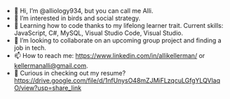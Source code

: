 - 👋 Hi, I’m @alliology934, but you can call me Alli.
- 👀 I’m interested in birds and social strategy.
- 🌱 Learning how to code thanks to my lifelong learner trait. Current skills: JavaScript, C#, MySQL, Visual Studio Code, Visual Studio.
- 💞️ I’m looking to collaborate on an upcoming group project and finding a job in tech.
- 📫 How to reach me: https://www.linkedin.com/in/allikellerman/ or kellermanalli@gmail.com.
- 📃 Curious in checking out my resume? https://drive.google.com/file/d/1nfUnysO48mZJMiFLzqcuLGfgYLQVlaqO/view?usp=share_link
